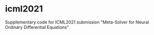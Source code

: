 # icml2021
Supplementary code for ICML2021 submission "Meta-Solver for Neural Ordinary Differential Equations"

